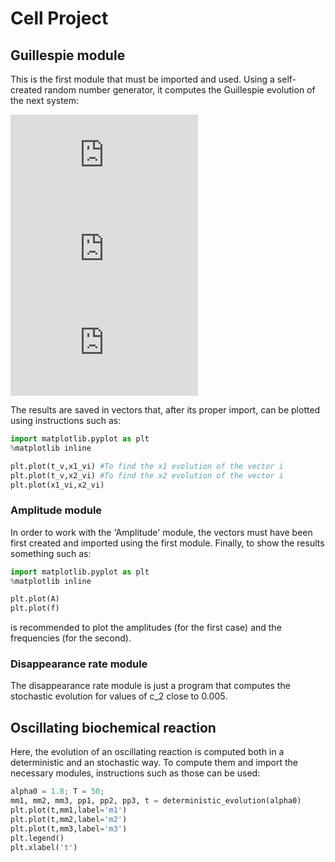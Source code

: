 # Cell Project
## Guillespie module
This is the first module that must be imported and used. Using a self-created random number generator, it computes the Guillespie evolution of the next system:

![equation](http://latex.codecogs.com/gif.latex?X_1%20%5Crightarrow%202%B7X_2)
![equation](http://latex.codecogs.com/gif.latex?X_1%20&plus;%20X_2%20%5Crightarrow%202%B7X_2)
![equation](http://latex.codecogs.com/gif.latex?X_2%20%5Crightarrow%200)

The results are saved in vectors that, after its proper import, can be plotted using instructions such as:
```python
import matplotlib.pyplot as plt
%matplotlib inline

plt.plot(t_v,x1_vi) #To find the x1 evolution of the vector i
plt.plot(t_v,x2_vi) #To find the x2 evolution of the vector i
plt.plot(x1_vi,x2_vi)
```


### Amplitude module
In order to work with the 'Amplitude' module, the vectors must have been first created and imported using the first module.
Finally, to show the results something such as:
```python
import matplotlib.pyplot as plt
%matplotlib inline

plt.plot(A)
plt.plot(f)
```

is recommended to plot the amplitudes (for the first case) and the frequencies (for the second).

### Disappearance rate module
The disappearance rate module is just a program that computes the stochastic evolution for values of c_2 close to 0.005.

## Oscillating biochemical reaction 
Here, the evolution of an oscillating reaction is computed both in a deterministic and an stochastic way. To compute them and import the necessary modules, instructions such as those can be used:

```python
alpha0 = 1.8; T = 50;
mm1, mm2, mm3, pp1, pp2, pp3, t = deterministic_evolution(alpha0)
plt.plot(t,mm1,label='m1')
plt.plot(t,mm2,label='m2')
plt.plot(t,mm3,label='m3')
plt.legend()
plt.xlabel('t')
```
